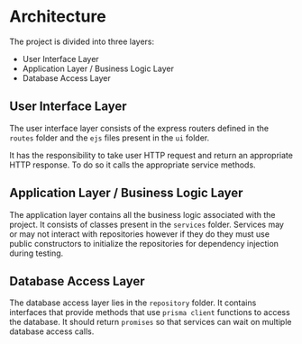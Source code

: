 # Architecture

The project is divided into three layers:

- User Interface Layer
- Application Layer / Business Logic Layer
- Database Access Layer


## User Interface Layer

The user interface layer consists of the express routers defined in the `routes` folder and 
the `ejs` files present in the `ui` folder. 

It has the responsibility to take user HTTP request and return an appropriate HTTP response. To do so it calls 
the appropriate service methods.

## Application Layer / Business Logic Layer

The application layer contains all the business logic associated with the project.
It consists of classes present in the `services` folder. Services may or may not interact with repositories however
if they do they must use public constructors to initialize the repositories for dependency injection during testing.

## Database Access Layer

The database access layer lies in the `repository` folder. It contains interfaces that provide
methods that use `prisma client` functions to access the database. It should return `promises` so that 
services can wait on multiple database access calls.